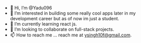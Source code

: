- 👋 Hi, I’m @Yadu096
- 👀 I’m interested in building some really cool apps later in my development career but as of now im just a student.
- 🌱 I’m currently learning react js.
- 💞️ I’m looking to collaborate on full-stack projects.
- 📫 How to reach me ... reach me at ysingh10f@gmail.com.

<!---
Yadu096/Yadu096 is a ✨ special ✨ repository because its `README.md` (this file) appears on your GitHub profile.
You can click the Preview link to take a look at your changes.
--->
